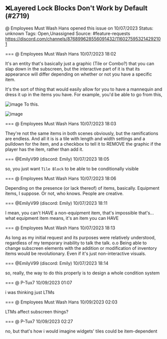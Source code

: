 ## ❌Layered Lock Blocks Don't Work by Default (#2719)
@ Employees Must Wash Hans opened this issue on 10/07/2023
Status: unknown
Tags: Open,Unassigned
Source: #feature-requests https://discord.com/channels/876899628556091432/1160275953214292101


=== @ Employees Must Wash Hans 10/07/2023 18:02

It's an entity that's basically just a graphic (Tile or Combo?) that you can slap down in the subscreen, but the interactive part of it is that its appearance will differ depending on whether or not you have a specific item.

It's the sort of thing that would easily allow for you to have a mannequin and dress it up in the items you have.
For example, you'd be able to go from this,

![image](https://cdn.discordapp.com/attachments/1160275953214292101/1160275986223485088/image.png?ex=65eca438&is=65da2f38&hm=8de78a64291e569a303723b720cc140cfb45f435fa89100976ddb0f3934b5fa2&)
To this.

![image](https://cdn.discordapp.com/attachments/1160275953214292101/1160276043500900394/image.png?ex=65eca445&is=65da2f45&hm=e462b1ceaed46f9e2bdde57cd7cd7e95a6eef71b00efb65277389fb147593f80&)

=== @ Employees Must Wash Hans 10/07/2023 18:03

They're not the same items in both scenes obviously, but the ramifications are endless.  And all it is is a tile with length and width settings and a pulldown for the item, and a checkbox to tell it to REMOVE the graphic if the player has the item, rather than add it.

=== @EmilyV99 (discord: Emily) 10/07/2023 18:05

so, you just want `Tile Block` to be able to be conditionally visible

=== @ Employees Must Wash Hans 10/07/2023 18:06

Depending on the presence (or lack thereof) of items, basically.
Equipment items, I suppose.
Or not, who knows.   People are creative.

=== @EmilyV99 (discord: Emily) 10/07/2023 18:11

I mean, you can't HAVE a non-equipment item, that's impossible
that's... what equipment item means, it's an item you can HAVE

=== @ Employees Must Wash Hans 10/07/2023 18:13

As long as my initial request and its purposes were relatively understood, regardless of my temporary inability to talk the talk.  o.o
Being able to change subscreen elements with the addition or modification of inventory items would be revolutionary.
Even if it's just non-interactive visuals.

=== @EmilyV99 (discord: Emily) 10/07/2023 18:14

so, really, the way to do this properly
is to design a whole condition system

=== @ P-Tux7 10/09/2023 01:07

i was thinking just LTMs

=== @ Employees Must Wash Hans 10/09/2023 02:03

LTMs affect subscreen things?

=== @ P-Tux7 10/09/2023 02:27

no, but that's how i would imagine widgets' tiles could be item-dependent
